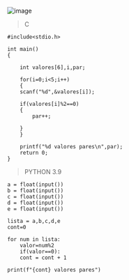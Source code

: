 ![image](https://github.com/lufffe/Beecrowd/assets/90646635/0a71604e-dfc3-4343-b10b-6638c5dfa556)

>C

	#include<stdio.h>

	int main()
	{

	    int valores[6],i,par;

	    for(i=0;i<5;i++)
	    {
		scanf("%d",&valores[i]);

		if(valores[i]%2==0)
		{
			par++;

		}
	    }

	    printf("%d valores pares\n",par);
		return 0;
	}

>PYTHON 3.9

	a = float(input())
	b = float(input())
	c = float(input())
	d = float(input())
	e = float(input())

	lista = a,b,c,d,e
	cont=0

	for num in lista:
	    valor=num%2
	    if(valor==0):
		cont = cont + 1

	print(f"{cont} valores pares")
